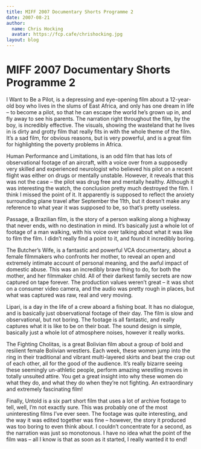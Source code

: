 ```yaml
---
title: MIFF 2007 Documentary Shorts Programme 2
date: 2007-08-21
author:
  name: Chris Hocking
  avatar: https://fcp.cafe/chrishocking.jpg
layout: blog
---
```

# MIFF 2007 Documentary Shorts Programme 2

I Want to Be a Pilot, is a depressing and eye-opening film about a 12-year-old boy who lives in the slums of East Africa, and only has one dream in life – to become a pilot, so that he can escape the world he’s grown up in, and fly away to see his parents. The narration right throughout the film, by the boy, is incredibly effective. The visuals, showing the wasteland that he lives in is dirty and grotty film that really fits in with the whole theme of the film. It’s a sad film, for obvious reasons, but is very powerful, and is a great film for highlighting the poverty problems in Africa.

Human Performance and Limitations, is an odd film that has lots of observational footage of an aircraft, with a voice over from a supposedly very skilled and experienced neurologist who believed his pilot on a recent flight was either on drugs or mentally unstable. However, it reveals that this was not the case – the pilot was drug free and mentally healthy. Although it was interesting the watch, the conclusion pretty much destroyed the film. I think I missed the point of it. It apparently is supposed to reflect the anxiety surrounding plane travel after September the 11th, but it doesn’t make any reference to what year it was supposed to be, so that’s pretty useless.

Passage, a Brazilian film, is the story of a person walking along a highway that never ends, with no destination in mind. It’s basically just a whole lot of footage of a man walking, with his voice over talking about what it was like to film the film. I didn’t really find a point to it, and found it incredibly boring.

The Butcher’s Wife, is a fantastic and powerful VCA documentary, about a female filmmakers who confronts her mother, to reveal an open and extremely intimate account of personal meaning, and the awful impact of domestic abuse. This was an incredibly brave thing to do, for both the mother, and her filmmaker child. All of their darkest family secrets are now captured on tape forever. The production values weren’t great – it was shot on a consumer video camera, and the audio was pretty rough in places, but what was captured was raw, real and very moving.

Lipari, is a day in the life of a crew aboard a fishing boat. It has no dialogue, and is basically just observational footage of their day. The film is slow and observational, but not boring. The footage is all fantastic, and really captures what it is like to be on their boat. The sound design is simple, basically just a whole lot of atmosphere noises, however it really works.

The Fighting Cholitas, is a great Bolivian film about a group of bold and resilient female Bolivian wrestlers. Each week, these women jump into the ring in their traditional and vibrant multi-layered skirts and beat the crap out of each other, all for the good of the audience. It’s really bizarre seeing these seemingly un-athletic people, perform amazing wrestling moves in totally unsuited attire. You get a great insight into why these women do what they do, and what they do when they’re not fighting. An extraordinary and extremely fascinating film!

Finally, Untold is a six part short film that uses a lot of archive footage to tell, well, I’m not exactly sure. This was probably one of the most uninteresting films I’ve ever seen. The footage was quite interesting, and the way it was edited together was fine – however, the story it produced was too boring to even think about. I couldn’t concentrate for a second, as the narration was just so monotonous. I have no idea what the point of the film was – all I know is that as soon as it started, I really wanted it to end!